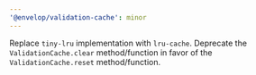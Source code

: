 ```yaml
---
'@envelop/validation-cache': minor
---
```


Replace `tiny-lru` implementation with `lru-cache`. Deprecate the `ValidationCache.clear` method/function in favor of the `ValidationCache.reset` method/function.
